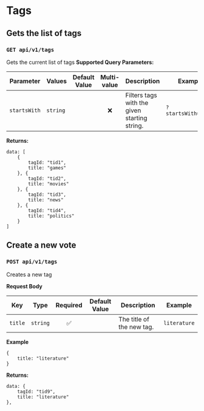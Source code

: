# Tags

##  Gets the list of tags
### `GET api/v1/tags`

Gets the current list of tags
**Supported Query Parameters:** 

|Parameter| Values|Default Value|Multi-value| Description |Example|
| --- | --- | --- | :---: | --- | --- |
| `startsWith` | `string` |  |  :x: |Filters tags with the given starting string.|   `?startsWith="soc"`|


**Returns:** 
```
data: [
    {
        tagId: "tid1",
        title: "games"
    }, {
        tagId: "tid2",
        title: "movies"
    }, {
        tagId: "tid3",
        title: "news"
    }, {
        tagId: "tid4",
        title: "politics"
    }
]
```

## Create a new vote
### `POST api/v1/tags`

Creates a new tag

**Request Body**

|      Key     |      Type     |    Required      |    Default Value    | Description |    Example      | 
|     ---      |     ---       |      :---:       |         ---         |     ---     |      ---        |
| `title`      |    `string`   |:white_check_mark:|                     | The title of the new tag. |`literature`|


**Example**
```
{
    title: "literature"
}
```

**Returns:** 
```
data: {
    tagId: "tid9",
    title: "literature"
},
```
